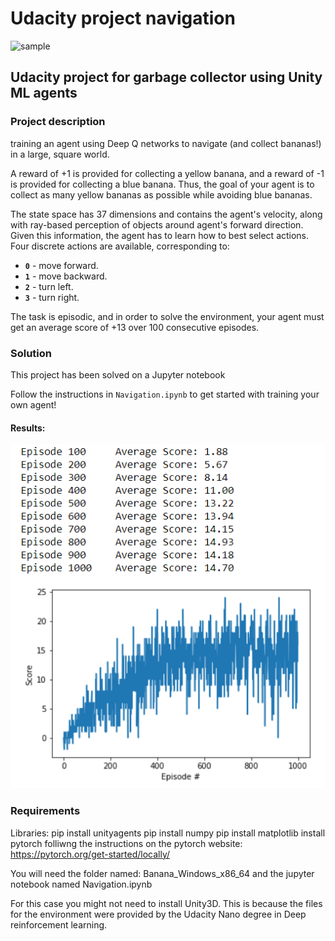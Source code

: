 # Udacity project navigation

![sample](./images/banana-collector.gif)

## Udacity project for garbage collector using Unity ML agents

### Project description
training an agent using Deep Q networks to navigate (and collect bananas!) in a large, square world. 

A reward of +1 is provided for collecting a yellow banana, and a reward of -1 is provided for collecting a blue banana.  Thus, the goal of your agent is to collect as many yellow bananas as possible while avoiding blue bananas.  

The state space has 37 dimensions and contains the agent's velocity, along with ray-based perception of objects around agent's forward direction.  Given this information, the agent has to learn how to best select actions.  Four discrete actions are available, corresponding to:
- **`0`** - move forward.
- **`1`** - move backward.
- **`2`** - turn left.
- **`3`** - turn right.

The task is episodic, and in order to solve the environment, your agent must get an average score of +13 over 100 consecutive episodes.


### Solution

This project has been solved on a Jupyter notebook 

Follow the instructions in `Navigation.ipynb` to get started with training your own agent!  

#### Results:
![results](./images/results.PNG)


### Requirements
Libraries:
pip install unityagents
pip install numpy
pip install matplotlib
install pytorch folliwng the instructions on the pytorch website: https://pytorch.org/get-started/locally/

You will need the folder named: Banana_Windows_x86_64 and the jupyter notebook named Navigation.ipynb

For this case you might not need to install Unity3D. This is because the files for the environment were provided by the Udacity Nano degree in Deep reinforcement learning.


